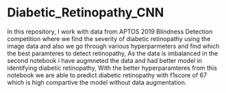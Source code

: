 # Diabetic_Retinopathy_CNN
In this repository,  I work with data from APTOS 2019 Blindness Detection competition where we find the severity of diabetic retinopathy using the image data and also we go through various hyperparmeters and find which the best paramteres to detect retinopathy, As the data is imbalanced in the second notebook i have augmneted the data and had better model in identifying diabetic retinopathy, With the better hyperparamteres from this notebook we are able to predict diabetic retinopathy with f1score of 67 which is high compartive the model without data augmentation.
